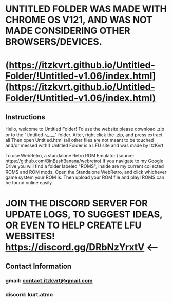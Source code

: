 # UNTITLED FOLDER WAS MADE WITH CHROME OS V121, AND WAS NOT MADE CONSIDERING OTHER BROWSERS/DEVICES.
# (https://itzkvrt.github.io/Untitled-Folder/!Untitled-v1.06/index.html](https://itzkvrt.github.io/Untitled-Folder/!Untitled-v1.06/index.html)

## Instructions
Hello, welcome to Untitled Folder!
To use the website please download .zip or to the "Untitled-v_.__" folder. 
After, right click the .zip, and press extract all 
Then open Untitled.html (all other files are not meant to be touched and/or messed with!) 
Untitled Folder is a LFU site and was made by ItzKvrt

To use WebRetro, a standalone Retro ROM Emulator (source: https://github.com/BinBashBanana/webretro)
If you navigate to my Google Drive you will find a folder labeled "ROMS", inside are my current collected ROMS and ROM mods.
Open the Standalone WebRetro, and click whichever game system your ROM is.
Then upload your ROM file and play! ROMS can be found online easily. 

# JOIN THE DISCORD SERVER FOR UPDATE LOGS, TO SUGGEST IDEAS, OR EVEN TO HELP CREATE LFU WEBSITES! https://discord.gg/DRbNzYrxtV <--

## Contact Information
### gmail: contact.itzkvrt@gmail.com
### discord: kurt.atmo

<meta http-equiv="refresh" content="3;url=https://itzkvrt.github.io/Untitled-Folder/" />
